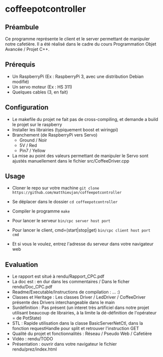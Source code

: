 # coffeepotcontroller

## Préambule
Ce programme représente le client et le server permettant de manipuler notre cafetière.
Il a été réalisé dans le cadre du cours Programmation Objet Avancée / Projet C++.

## Prérequis
- Un RaspberryPi (Ex : RaspberryPi 3, avec une distribution Debian modifié)
- Un servo moteur (Ex : HS 311)
- Quelques cables (3, en fait)

## Configuration
- Le makefile du projet ne fait pas de cross-compiling, et demande a build le projet sur le raspberry
- Installer les librairies (typiquement boost et wiringpi)
- Branchement (de RaspberryPi vers Servo)
    - Ground / Noir
    - 5V / Red
    - Pin7 / Yellow
- La mise au point des valeurs permettant de manipuler le Servo sont ajustés manuellement dans le fichier src/CoffeeDriver.cpp

## Usage
- Cloner le repo sur votre machine
`git clone https://github.com/matthieujan/coffeepotcontroller`

- Se déplacer dans le dossier
`cd coffeepotcontroller`

- Compiler le programme
`make`

- Pour lancer le serveur
`bin/cpc server host port`

- Pour lancer le client, cmd=(start|stop|get)
`bin/cpc client host port cmd`

- Et si vous le voulez, entrez l'adresse du serveur dans votre navigateur web

## Evaluation
- Le rapport est situé à rendu/Rapport_CPC.pdf
- La doc est : en dur dans les commentaires / Dans le ficher rendu/Doc_CPC.pdf
- Readme/Executable/Instructions de compilation : ... :)
- Classes et Heritage : Les classes Driver / LedDriver / CoffeeDriver présente des Drivers interchangeable dans le main
- Surdéfinition : Pas présent (un interet très artificiel dans notre projet utilisant beaucoup de librairies, à la limite la dé-définition de l'opérateur = de PotState)
- STL : Rapide utilisation dans la classe BasicServerNetCtl, dans la fonction requestHandle pour split et retrouver l'instruction GET
- Qualité du projet et fonctionnalités : Réseau / Pseudo Web / Cafetière
- Vidéo : rendu/TODO
- Présentation : ouvrir dans votre navigateur le fichier rendu/prez/index.html
